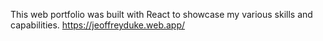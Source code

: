 This web portfolio was built with React to showcase my various skills and capabilities.
https://jeoffreyduke.web.app/

